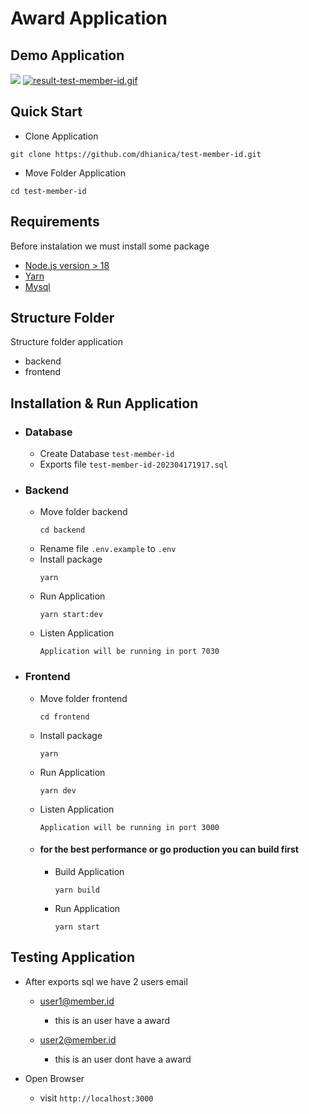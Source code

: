 # Award Application

 ## Demo Application
 ![](https://gifyu.com/image/SdV8P)
 <a href="https://gifyu.com/image/SdV8P"><img src="https://s11.gifyu.com/images/result-test-member-id.gif" alt="result-test-member-id.gif" border="0" /></a>

## Quick Start
* Clone Application
```
git clone https://github.com/dhianica/test-member-id.git
```

* Move Folder Application
```
cd test-member-id
```
  
## Requirements
 Before instalation we must install some package
 * [Node.js version > 18](https://nodejs.org/en)
 * [Yarn](https://yarnpkg.com/)
 * [Mysql](https://www.mysql.com/)

## Structure Folder
Structure folder application
  * backend
  * frontend
  
## Installation & Run Application
* ### Database
  * Create Database `test-member-id`
  * Exports file `test-member-id-202304171917.sql`
* ### Backend
  * Move folder backend
    ```
    cd backend
    ```
  * Rename file `.env.example` to `.env`
  * Install package
    ```
    yarn
    ```
  * Run Application
    ```
    yarn start:dev
    ```
  * Listen Application
    ```
    Application will be running in port 7030
    ```
    
* ### Frontend
  * Move folder frontend
    ```
    cd frontend
    ```
  * Install package
    ```
    yarn
    ```
  * Run Application
    ```
    yarn dev
    ```
  * Listen Application
    ```
    Application will be running in port 3000
    ```
    
   * #### for the best performance or go production you can build first
     *  Build Application
        ```
        yarn build
        ```
     * Run Application
        ```
        yarn start
        ```
  
## Testing Application
  * After exports sql we have 2 users email
    - user1@member.id
      - this is an user have a award
      
    - user2@member.id
      - this is an user dont have a award
  
  * Open Browser
    - visit `http://localhost:3000`
    
 
